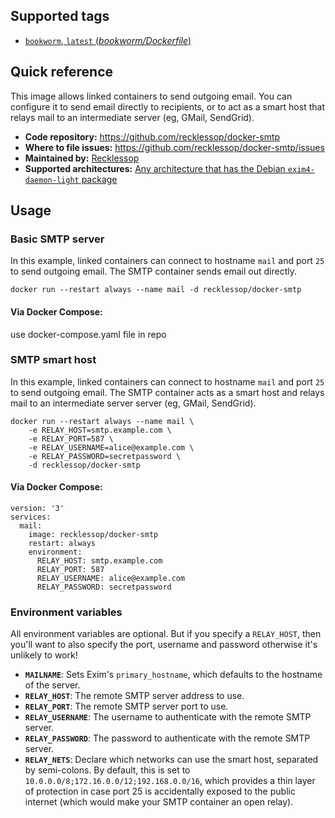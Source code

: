 ## Supported tags

* [`bookworm`, `latest` (*bookworm/Dockerfile*)](https://github.com/recklessop/docker-smtp/blob/master/bookworm/Dockerfile)

## Quick reference

This image allows linked containers to send outgoing email. You can configure
it to send email directly to recipients, or to act as a smart host that relays
mail to an intermediate server (eg, GMail, SendGrid).

* **Code repository:**
  https://github.com/recklessop/docker-smtp
* **Where to file issues:**
  https://github.com/recklessop/docker-smtp/issues
* **Maintained by:**
  [Recklessop](https://www.jpaul.me)
* **Supported architectures:**
  [Any architecture that has the Debian `exim4-daemon-light` package](https://packages.debian.org/bookworm/exim4-daemon-light)

## Usage

### Basic SMTP server

In this example, linked containers can connect to hostname `mail` and port `25`
to send outgoing email. The SMTP container sends email out directly.

```
docker run --restart always --name mail -d recklessop/docker-smtp

```

#### Via Docker Compose:

use docker-compose.yaml file in repo

### SMTP smart host

In this example, linked containers can connect to hostname `mail` and port `25`
to send outgoing email. The SMTP container acts as a smart host and relays mail
to an intermediate server server (eg, GMail, SendGrid).

```
docker run --restart always --name mail \
    -e RELAY_HOST=smtp.example.com \
    -e RELAY_PORT=587 \
    -e RELAY_USERNAME=alice@example.com \
    -e RELAY_PASSWORD=secretpassword \
    -d recklessop/docker-smtp

```

#### Via Docker Compose:

```
version: '3'
services:
  mail:
    image: recklessop/docker-smtp
    restart: always
    environment:
      RELAY_HOST: smtp.example.com
      RELAY_PORT: 587
      RELAY_USERNAME: alice@example.com
      RELAY_PASSWORD: secretpassword

```

### Environment variables

All environment variables are optional. But if you specify a `RELAY_HOST`, then
you'll want to also specify the port, username and password otherwise it's
unlikely to work!

* **`MAILNAME`**: Sets Exim's `primary_hostname`, which defaults to the
  hostname of the server.
* **`RELAY_HOST`**: The remote SMTP server address to use.
* **`RELAY_PORT`**: The remote SMTP server port to use.
* **`RELAY_USERNAME`**: The username to authenticate with the remote SMTP
  server.
* **`RELAY_PASSWORD`**: The password to authenticate with the remote SMTP
  server.
* **`RELAY_NETS`**: Declare which networks can use the smart host, separated by
  semi-colons. By default, this is set to
  `10.0.0.0/8;172.16.0.0/12;192.168.0.0/16`, which provides a thin layer of
  protection in case port 25 is accidentally exposed to the public internet
  (which would make your SMTP container an open relay).

